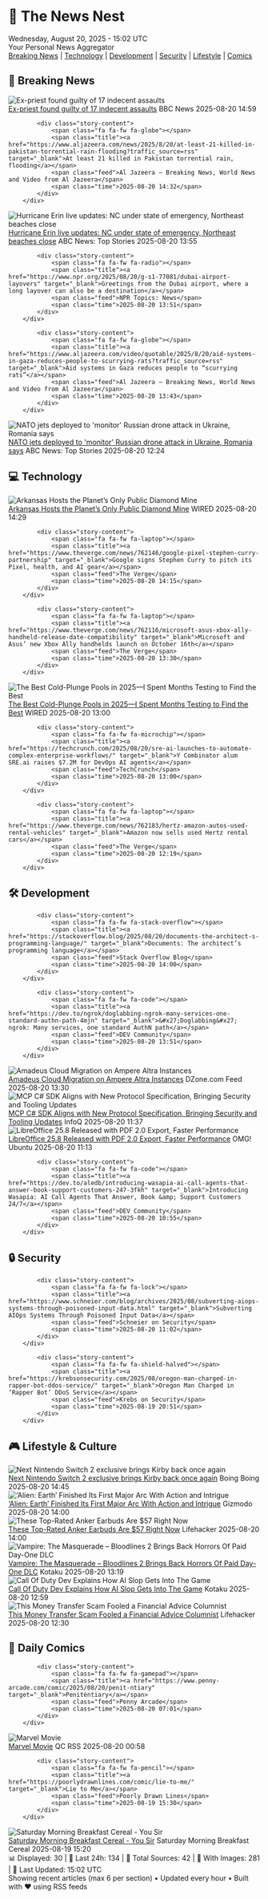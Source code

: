 <!-- Processing 54 RSS feeds at 2025-08-20 15:02:00 UTC -->
<!-- Processing: Penny Arcade -->
<!-- Processing: Poorly Drawn Lines -->
<!-- Processing: Garfield -->
<!-- Processing: Dilbert -->
<!-- Processing: Cyanide & Happiness -->
<!-- Processing: CNN Top Stories -->
<!-- Processing: BBC Breaking News -->
<!-- Processing: Al Jazeera Breaking News -->
<!-- Processing: ABC News Breaking -->
<!-- Processing: NBC News Breaking -->
<!-- Processing: Sky News World -->
<!-- Processing: The Verge -->
<!-- Processing: WIRED -->
<!-- Processing: It's FOSS -->
<!-- Error processing https://itsfoss.com/rss/: The read operation timed out -->
<!-- Processing: DistroWatch -->
<!-- Processing: Linux.com -->
<!-- Processing: InfoQ -->
<!-- Processing: Coding Horror -->
<!-- Processing: Lifehacker -->
<!-- Processing: Boing Boing -->
<!-- Generated 7 new posts out of 20 feeds processed -->
<div class="newspaper-header">
    <h1 class="newspaper-title">📰 The News Nest</h1>
    <div class="newspaper-date">Wednesday, August 20, 2025 - 15:02 UTC</div>
    <div class="newspaper-subtitle">Your Personal News Aggregator</div>
</div>

<div class="newspaper-nav">
    <a href="#breaking">Breaking News</a> |
    <a href="#tech">Technology</a> |
    <a href="#dev">Development</a> |
    <a href="#security">Security</a> |
    <a href="#lifestyle">Lifestyle</a> |
    <a href="#webcomics">Comics</a>
</div>

<div class="news-section breaking-news" id="breaking">
<h2 class="section-header">🚨 Breaking News</h2>
<div class="stories-container">
<div class="story">
            <img src="https://ichef.bbci.co.uk/ace/standard/240/cpsprodpb/e2d8/live/b8d33d80-769d-11f0-843d-5f1a592e74b1.jpg" alt="Ex-priest found guilty of 17 indecent assaults" class="story-image" loading="lazy" onerror="this.style.display='none'">
            <div class="story-content">
                <span class="fa fa-fw fa-flag"></span>
                <span class="title"><a href="https://www.bbc.com/news/articles/c20662dxl88o?at_medium=RSS&at_campaign=rss" target="_blank">Ex-priest found guilty of 17 indecent assaults</a></span>
                <span class="feed">BBC News</span>
                <span class="time">2025-08-20 14:59</span>
            </div>
        </div>
<div class="story">
            
            <div class="story-content">
                <span class="fa fa-fw fa-globe"></span>
                <span class="title"><a href="https://www.aljazeera.com/news/2025/8/20/at-least-21-killed-in-pakistan-torrential-rain-flooding?traffic_source=rss" target="_blank">At least 21 killed in Pakistan torrential rain, flooding</a></span>
                <span class="feed">Al Jazeera – Breaking News, World News and Video from Al Jazeera</span>
                <span class="time">2025-08-20 14:32</span>
            </div>
        </div>
<div class="story">
            <img src="https://s.abcnews.com/images/US/erin-2-ht-gmh-250820_1755693592256_hpMain_4x3t_384.jpg" alt="Hurricane Erin live updates: NC under state of emergency, Northeast beaches close" class="story-image" loading="lazy" onerror="this.style.display='none'">
            <div class="story-content">
                <span class="fa fa-fw fa-tv"></span>
                <span class="title"><a href="https://abcnews.go.com/US/live-updates/hurricane-erin-live-updates/?id=124802673" target="_blank">Hurricane Erin live updates: NC under state of emergency, Northeast beaches close</a></span>
                <span class="feed">ABC News: Top Stories</span>
                <span class="time">2025-08-20 13:55</span>
            </div>
        </div>
<div class="story">
            
            <div class="story-content">
                <span class="fa fa-fw fa-radio"></span>
                <span class="title"><a href="https://www.npr.org/2025/08/20/g-s1-77081/dubai-airport-layovers" target="_blank">Greetings from the Dubai airport, where a long layover can also be a destination</a></span>
                <span class="feed">NPR Topics: News</span>
                <span class="time">2025-08-20 13:51</span>
            </div>
        </div>
<div class="story">
            
            <div class="story-content">
                <span class="fa fa-fw fa-globe"></span>
                <span class="title"><a href="https://www.aljazeera.com/video/quotable/2025/8/20/aid-systems-in-gaza-reduces-people-to-scurrying-rats?traffic_source=rss" target="_blank">Aid systems in Gaza reduces people to “scurrying rats”</a></span>
                <span class="feed">Al Jazeera – Breaking News, World News and Video from Al Jazeera</span>
                <span class="time">2025-08-20 13:43</span>
            </div>
        </div>
<div class="story">
            <img src="https://s.abcnews.com/images/International/German-Typhoon-DB-250820_1755675523148_hpMain_4x3t_384.jpg" alt="NATO jets deployed to &#x27;monitor&#x27; Russian drone attack in Ukraine, Romania says" class="story-image" loading="lazy" onerror="this.style.display='none'">
            <div class="story-content">
                <span class="fa fa-fw fa-tv"></span>
                <span class="title"><a href="https://abcnews.go.com/International/nato-aircraft-scrambled-amid-overnight-russian-drone-strikes/story?id=124800832" target="_blank">NATO jets deployed to &#x27;monitor&#x27; Russian drone attack in Ukraine, Romania says</a></span>
                <span class="feed">ABC News: Top Stories</span>
                <span class="time">2025-08-20 12:24</span>
            </div>
        </div>
</div>
</div>
<div class="news-section tech-news" id="tech">
<h2 class="section-header">💻 Technology</h2>
<div class="stories-container">
<div class="story">
            <img src="https://media.wired.com/photos/68a5d35642f4aefcf49e3fa0/master/pass/GettyImages-1968541220.jpg" alt="Arkansas Hosts the Planet’s Only Public Diamond Mine" class="story-image" loading="lazy" onerror="this.style.display='none'">
            <div class="story-content">
                <span class="fa fa-fw fa-bolt"></span>
                <span class="title"><a href="https://www.wired.com/story/arkansas-hosts-the-planets-only-public-diamond-mine/" target="_blank">Arkansas Hosts the Planet’s Only Public Diamond Mine</a></span>
                <span class="feed">WIRED</span>
                <span class="time">2025-08-20 14:29</span>
            </div>
        </div>
<div class="story">
            
            <div class="story-content">
                <span class="fa fa-fw fa-laptop"></span>
                <span class="title"><a href="https://www.theverge.com/news/762146/google-pixel-stephen-curry-partnership" target="_blank">Google signs Stephen Curry to pitch its Pixel, health, and AI gear</a></span>
                <span class="feed">The Verge</span>
                <span class="time">2025-08-20 14:15</span>
            </div>
        </div>
<div class="story">
            
            <div class="story-content">
                <span class="fa fa-fw fa-laptop"></span>
                <span class="title"><a href="https://www.theverge.com/news/762116/microsoft-asus-xbox-ally-handheld-release-date-compatibility" target="_blank">Microsoft and Asus’ new Xbox Ally handhelds launch on October 16th</a></span>
                <span class="feed">The Verge</span>
                <span class="time">2025-08-20 13:30</span>
            </div>
        </div>
<div class="story">
            <img src="https://media.wired.com/photos/68a51abc68337ef57d0e093f/master/pass/I%20Spent%20Months%20Testing%20Cold-Plunge%20Pools.%20I%20Think%20I%E2%80%99m%20Addicted.png" alt="The Best Cold-Plunge Pools in 2025—I Spent Months Testing to Find the Best" class="story-image" loading="lazy" onerror="this.style.display='none'">
            <div class="story-content">
                <span class="fa fa-fw fa-bolt"></span>
                <span class="title"><a href="https://www.wired.com/story/best-cold-plunge-tubs/" target="_blank">The Best Cold-Plunge Pools in 2025—I Spent Months Testing to Find the Best</a></span>
                <span class="feed">WIRED</span>
                <span class="time">2025-08-20 13:00</span>
            </div>
        </div>
<div class="story">
            
            <div class="story-content">
                <span class="fa fa-fw fa-microchip"></span>
                <span class="title"><a href="https://techcrunch.com/2025/08/20/sre-ai-launches-to-automate-complex-enterprise-workflows/" target="_blank">Y Combinator alum SRE.ai raises $7.2M for DevOps AI agents</a></span>
                <span class="feed">TechCrunch</span>
                <span class="time">2025-08-20 13:00</span>
            </div>
        </div>
<div class="story">
            
            <div class="story-content">
                <span class="fa fa-fw fa-laptop"></span>
                <span class="title"><a href="https://www.theverge.com/news/762183/hertz-amazon-autos-used-rental-vehicles" target="_blank">Amazon now sells used Hertz rental cars</a></span>
                <span class="feed">The Verge</span>
                <span class="time">2025-08-20 12:19</span>
            </div>
        </div>
</div>
</div>
<div class="news-section dev-news" id="dev">
<h2 class="section-header">🛠️ Development</h2>
<div class="stories-container">
<div class="story">
            
            <div class="story-content">
                <span class="fa fa-fw fa-stack-overflow"></span>
                <span class="title"><a href="https://stackoverflow.blog/2025/08/20/documents-the-architect-s-programming-language/" target="_blank">Documents: The architect’s programming language</a></span>
                <span class="feed">Stack Overflow Blog</span>
                <span class="time">2025-08-20 14:00</span>
            </div>
        </div>
<div class="story">
            
            <div class="story-content">
                <span class="fa fa-fw fa-code"></span>
                <span class="title"><a href="https://dev.to/ngrok/doglabbing-ngrok-many-services-one-standard-authn-path-4mjn" target="_blank">&#x27;Doglabbing&#x27; ngrok: Many services, one standard AuthN path</a></span>
                <span class="feed">DEV Community</span>
                <span class="time">2025-08-20 13:51</span>
            </div>
        </div>
<div class="story">
            <img src="https://dz2cdn1.dzone.com/thumbnail?fid=18573492&w=600" alt="Amadeus Cloud Migration on Ampere Altra Instances" class="story-image" loading="lazy" onerror="this.style.display='none'">
            <div class="story-content">
                <span class="fa fa-fw fa-newspaper"></span>
                <span class="title"><a href="https://dzone.com/articles/amadeus-cloud-migration-ampere-altra" target="_blank">Amadeus Cloud Migration on Ampere Altra Instances</a></span>
                <span class="feed">DZone.com Feed</span>
                <span class="time">2025-08-20 13:30</span>
            </div>
        </div>
<div class="story">
            <img src="https://res.infoq.com/news/2025/08/csharp-mcp-sdk-update/en/headerimage/twitter_card+%2857%29-1755366189472.jpg" alt="MCP C# SDK Aligns with New Protocol Specification, Bringing Security and Tooling Updates" class="story-image" loading="lazy" onerror="this.style.display='none'">
            <div class="story-content">
                <span class="fa fa-fw fa-info-circle"></span>
                <span class="title"><a href="https://www.infoq.com/news/2025/08/csharp-mcp-sdk-update/?utm_campaign=infoq_content&utm_source=infoq&utm_medium=feed&utm_term=global" target="_blank">MCP C# SDK Aligns with New Protocol Specification, Bringing Security and Tooling Updates</a></span>
                <span class="feed">InfoQ</span>
                <span class="time">2025-08-20 11:37</span>
            </div>
        </div>
<div class="story">
            <img src="https://i0.wp.com/www.omgubuntu.co.uk/wp-content/uploads/2024/08/libreoffice-hero.jpg?resize=406%2C232&amp;ssl=1" alt="LibreOffice 25.8 Released with PDF 2.0 Export, Faster Performance" class="story-image" loading="lazy" onerror="this.style.display='none'">
            <div class="story-content">
                <span class="fa fa-fw fa-ubuntu"></span>
                <span class="title"><a href="https://www.omgubuntu.co.uk/2025/08/libreoffice-25-8-released-pdf-2-performance-boost" target="_blank">LibreOffice 25.8 Released with PDF 2.0 Export, Faster Performance</a></span>
                <span class="feed">OMG! Ubuntu</span>
                <span class="time">2025-08-20 11:13</span>
            </div>
        </div>
<div class="story">
            
            <div class="story-content">
                <span class="fa fa-fw fa-code"></span>
                <span class="title"><a href="https://dev.to/aledb/introducing-wasapia-ai-call-agents-that-answer-book-support-customers-247-3fkh" target="_blank">Introducing Wasapia: AI Call Agents That Answer, Book &amp; Support Customers 24/7</a></span>
                <span class="feed">DEV Community</span>
                <span class="time">2025-08-20 10:55</span>
            </div>
        </div>
</div>
</div>
<div class="news-section security-news" id="security">
<h2 class="section-header">🔒 Security</h2>
<div class="stories-container">
<div class="story">
            
            <div class="story-content">
                <span class="fa fa-fw fa-lock"></span>
                <span class="title"><a href="https://www.schneier.com/blog/archives/2025/08/subverting-aiops-systems-through-poisoned-input-data.html" target="_blank">Subverting AIOps Systems Through Poisoned Input Data</a></span>
                <span class="feed">Schneier on Security</span>
                <span class="time">2025-08-20 11:02</span>
            </div>
        </div>
<div class="story">
            
            <div class="story-content">
                <span class="fa fa-fw fa-shield-halved"></span>
                <span class="title"><a href="https://krebsonsecurity.com/2025/08/oregon-man-charged-in-rapper-bot-ddos-service/" target="_blank">Oregon Man Charged in ‘Rapper Bot’ DDoS Service</a></span>
                <span class="feed">Krebs on Security</span>
                <span class="time">2025-08-19 20:51</span>
            </div>
        </div>
</div>
</div>
<div class="news-section lifestyle-news" id="lifestyle">
<h2 class="section-header">🎮 Lifestyle & Culture</h2>
<div class="stories-container">
<div class="story">
            <img src="https://i0.wp.com/boingboing.net/wp-content/uploads/2025/06/kirby.jpg?fit=1080%2C845&amp;quality=60&amp;ssl=1" alt="Next Nintendo Switch 2 exclusive brings Kirby back once again" class="story-image" loading="lazy" onerror="this.style.display='none'">
            <div class="story-content">
                <span class="fa fa-fw fa-arrow-right"></span>
                <span class="title"><a href="https://boingboing.net/2025/08/20/next-nintendo-switch-2-exclusive-brings-kirby-back-once-again.html" target="_blank">Next Nintendo Switch 2 exclusive brings Kirby back once again</a></span>
                <span class="feed">Boing Boing</span>
                <span class="time">2025-08-20 14:45</span>
            </div>
        </div>
<div class="story">
            <img src="https://gizmodo.com/app/uploads/2025/08/Alien-Earth-Episode-3-recap.jpg" alt="‘Alien: Earth’ Finished Its First Major Arc With Action and Intrigue" class="story-image" loading="lazy" onerror="this.style.display='none'">
            <div class="story-content">
                <span class="fa fa-fw fa-computer"></span>
                <span class="title"><a href="https://gizmodo.com/alien-earth-episode-3-recap-xenomorphy-wendy-fight-2000644478" target="_blank">‘Alien: Earth’ Finished Its First Major Arc With Action and Intrigue</a></span>
                <span class="feed">Gizmodo</span>
                <span class="time">2025-08-20 14:00</span>
            </div>
        </div>
<div class="story">
            <img src="https://lifehacker.com/imagery/articles/01K33BM1STRTCM4AVMZGR2D2S1/hero-image.png" alt="These Top-Rated Anker Earbuds Are $57 Right Now" class="story-image" loading="lazy" onerror="this.style.display='none'">
            <div class="story-content">
                <span class="fa fa-fw fa-life-ring"></span>
                <span class="title"><a href="https://lifehacker.com/tech/anker-soundcore-liberty-4-nc-earbuds-sale?utm_medium=RSS" target="_blank">These Top-Rated Anker Earbuds Are $57 Right Now</a></span>
                <span class="feed">Lifehacker</span>
                <span class="time">2025-08-20 14:00</span>
            </div>
        </div>
<div class="story">
            <img src="https://kotaku.com/app/uploads/2025/08/vampmasq.jpg" alt="Vampire: The Masquerade – Bloodlines 2 Brings Back Horrors Of Paid Day-One DLC" class="story-image" loading="lazy" onerror="this.style.display='none'">
            <div class="story-content">
                <span class="fa fa-fw fa-gamepad"></span>
                <span class="title"><a href="https://kotaku.com/vampire-the-masquerade-bloodlines-2-day-1-dlc-clans-2000618832" target="_blank">Vampire: The Masquerade – Bloodlines 2 Brings Back Horrors Of Paid Day-One DLC</a></span>
                <span class="feed">Kotaku</span>
                <span class="time">2025-08-20 13:19</span>
            </div>
        </div>
<div class="story">
            <img src="https://kotaku.com/app/uploads/2025/08/Six-Fingered-Santa.jpg" alt="Call Of Duty Dev Explains How AI Slop Gets Into The Game" class="story-image" loading="lazy" onerror="this.style.display='none'">
            <div class="story-content">
                <span class="fa fa-fw fa-gamepad"></span>
                <span class="title"><a href="https://kotaku.com/black-ops-7-generative-ai-call-duty-gamescom-2025-slop-2000618833" target="_blank">Call Of Duty Dev Explains How AI Slop Gets Into The Game</a></span>
                <span class="feed">Kotaku</span>
                <span class="time">2025-08-20 12:59</span>
            </div>
        </div>
<div class="story">
            <img src="https://lifehacker.com/imagery/articles/01K31KF91S18MWJPXPV1E90E8T/hero-image.jpg" alt="This Money Transfer Scam Fooled a Financial Advice Columnist" class="story-image" loading="lazy" onerror="this.style.display='none'">
            <div class="story-content">
                <span class="fa fa-fw fa-life-ring"></span>
                <span class="title"><a href="https://lifehacker.com/money/money-transfer-scam?utm_medium=RSS" target="_blank">This Money Transfer Scam Fooled a Financial Advice Columnist</a></span>
                <span class="feed">Lifehacker</span>
                <span class="time">2025-08-20 12:30</span>
            </div>
        </div>
</div>
</div>
<div class="news-section webcomics-section" id="webcomics">
<h2 class="section-header">🎨 Daily Comics</h2>
<div class="stories-container">
<div class="story">
            
            <div class="story-content">
                <span class="fa fa-fw fa-gamepad"></span>
                <span class="title"><a href="https://www.penny-arcade.com/comic/2025/08/20/penit-ntiary" target="_blank">Peniténtiary</a></span>
                <span class="feed">Penny Arcade</span>
                <span class="time">2025-08-20 07:01</span>
            </div>
        </div>
<div class="story">
            <img src="http://www.questionablecontent.net/comics/5639.png" alt="Marvel Movie" class="story-image" loading="lazy" onerror="this.style.display='none'">
            <div class="story-content">
                <span class="fa fa-fw fa-music"></span>
                <span class="title"><a href="http://questionablecontent.net/view.php?comic=5639" target="_blank">Marvel Movie</a></span>
                <span class="feed">QC RSS</span>
                <span class="time">2025-08-20 00:58</span>
            </div>
        </div>
<div class="story">
            
            <div class="story-content">
                <span class="fa fa-fw fa-pencil"></span>
                <span class="title"><a href="https://poorlydrawnlines.com/comic/lie-to-me/" target="_blank">Lie to Me</a></span>
                <span class="feed">Poorly Drawn Lines</span>
                <span class="time">2025-08-19 15:30</span>
            </div>
        </div>
<div class="story">
            <img src="https://www.smbc-comics.com/comics/1755378772-20250819.png" alt="Saturday Morning Breakfast Cereal - You Sir" class="story-image" loading="lazy" onerror="this.style.display='none'">
            <div class="story-content">
                <span class="fa fa-fw fa-smile"></span>
                <span class="title"><a href="https://www.smbc-comics.com/comic/you-sir" target="_blank">Saturday Morning Breakfast Cereal - You Sir</a></span>
                <span class="feed">Saturday Morning Breakfast Cereal</span>
                <span class="time">2025-08-19 15:20</span>
            </div>
        </div>
</div>
</div>

<div class="newspaper-footer">
    <div class="stats">
        📊 Displayed: 30 | 📅 Last 24h: 134 | 📡 Total Sources: 42 | 📸 With Images: 281 |
        🔄 Last Updated: 15:02 UTC
    </div>
    <div class="footer-note">
        Showing recent articles (max 6 per section) • Updated every hour • Built with ❤️ using RSS feeds
    </div>
</div>
